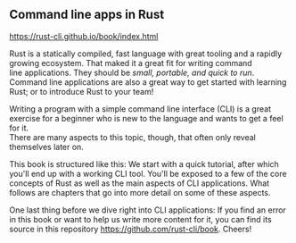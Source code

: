 
## Command line apps in Rust
<https://rust-cli.github.io/book/index.html>

Rust is a statically compiled, fast language with great tooling and a rapidly growing ecosystem. That maked it a great fit for writing command  
line applications. They should be *small, portable, and quick to run*. Command line applications are also a great way to get started with learning  
Rust; or to introduce Rust to your team!

Writing a program with a simple command line interface (CLI) is a great exercise for a beginner who is new to the language and wants to get a feel for it.  
There are many aspects to this topic, though, that often only reveal themselves later on.

This book is structured like this: We start with a quick tutorial, after which you'll end up with a working CLI tool. You'll be exposed to a few of the core  
concepts of Rust as well as the main aspects of CLI applications. What follows are chapters that go into more detail on some of these aspects.

One last thing before we dive right into CLI applications: If you find an error in this book or want to help us write more content for it, you can find its  
source in this repository <https://github.com/rust-cli/book>. Cheers! 
